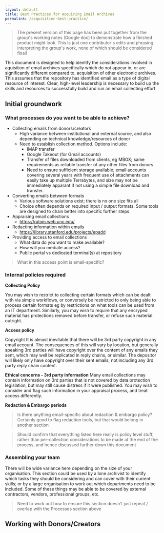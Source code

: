 ```yaml
---
layout: default
title: Best Practices for Acquiring Email Archives
permalink: /acquisition-best-practice/
---
```

> The present version of this page has been put together from the group's working notes (Google doc) to demonstrate how a finished product might look. This is just one contributor's edits and phrasing interpreting the group's work, none of which should be considered final!

This document is designed to help identify the considerations involved in aquisition of email archives specifically which do not appear in, or are significantly different compared to, acquisition of other electronic archives. This assumes that the repository has identified email as a type of digital resource of interest. Clear, high-level leadership is necessary to build up the skills and resources to successfully build and run an email collecting effort

## Initial groundwork

### What processes do you want to be able to achieve?

- Collecting emails from donors/creators
  - High variance between institutional and external source, and also depending on technical knowledge/resources of donor
  - Need to establish collection method. Options include:
    - IMAP transfer
	- Google Takeout (for Gmail accounts)
	- Transfer of files downloaded from clients, eg MBOX; same requirements as reliable transfer of any other files from donors
	- Need to ensure sufficient storage available; email accounts covering several years with frequent use of attachments can easily take up multiple Terrabytes, and size may not be immediately apparant if not using a simple file download and transfer.
- Converting emails between formats
  - Various software solutions exist; there is no one size fits all
  - Choice often depends on required input / output formats. Some tools are designed to chain better into specific further steps
- Appraising email collections
  - https://ratom.web.unc.edu/
- Redacting information within emails
  - https://library.stanford.edu/projects/epadd
- Providing access to email collections
  - What data do you want to make available?
  - How will you mediate access?
  - Public portal vs dedicated terminal(s) at repository

> What in this access point is email-specific?
  
### Internal policies required

**Collecting Policy**

You may wish to restrict to collecting certain formats which can be dealt with via simple workflows, or conversely be restricted to only being able to process certain formats eg by restrictions on what tools can be used from an IT department.
Similarly, you may wish to require that any encryped material has protections removed before transfer, or refuse such material outright.

**Access policy**

Copyright
It is almost inevitable that there will be 3rd party copyright in any email account. The consequences of this will vary by location, but generally speaking 3rd parties will have copyright over the content of any emails they sent, which may well be replicated in reply chains, or similar. The depositor will likely only have copyright over their sent emails, not including any 3rd party reply chain content.

**Ethical concerns - 3rd party information**
Many email collections may contain information on 3rd parties that is not covered by data protection legislation, but may still cause distress if it were published. You may wish to consider and flag such information in your appraisal process, and treat access differently.

**Redaction & Embargo periods**
> Is there anything email-specific about redaction & embargo policy? Certainly good to flag redaction tools, but that would belong in another section

> Should confirm that everything listed here really is policy level stuff, rather than per-collection considerations to be made at the end of the process, and hence discussed further down this document
  
### Assembling your team

There will be wide variance here depending on the size of your organisation. This section could be used by a lone archivist to identify which tasks they should be considering and can cover with their current skills; or by a large organisation to work out which departments need to be included. Some of these things may be able to be covered by external contractors, vendors, professional groups, etc.

> Need to work out how to ensure this section doesn't just repeat / overlap with the Processes section above

## Working with Donors/Creators
